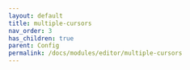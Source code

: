 ```yaml
---
layout: default
title: multiple-cursors
nav_order: 3
has_children: true
parent: Config
permalink: /docs/modules/editor/multiple-cursors
---
```

